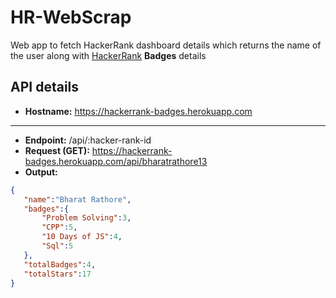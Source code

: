 # HR-WebScrap
Web app to fetch HackerRank dashboard details which returns the name of the user along with [HackerRank](https://www.hackerrank.com/) **Badges** details

## API details
* **Hostname:** https://hackerrank-badges.herokuapp.com
----
* **Endpoint:** /api/:hacker-rank-id
* **Request (GET):** https://hackerrank-badges.herokuapp.com/api/bharatrathore13
* **Output:**
 ```json
{
    "name":"Bharat Rathore",
    "badges":{
        "Problem Solving":3,
        "CPP":5,
        "10 Days of JS":4,
        "Sql":5
    },
    "totalBadges":4,
    "totalStars":17
}
```


